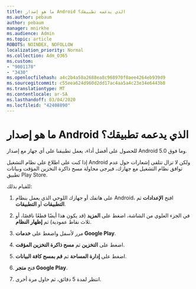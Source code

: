 ```yaml
---
title: ما هو إصدار Android الذي يدعمه تطبيقك؟
ms.author: pebaum
author: pebaum
manager: mnirkhe
ms.audience: Admin
ms.topic: article
ROBOTS: NOINDEX, NOFOLLOW
localization_priority: Normal
ms.collection: Adm_O365
ms.custom:
- "9001178"
- "3430"
ms.openlocfilehash: a4c2b4a58a2688ea8c968970f0aee4264eb939d9
ms.sourcegitcommit: c55eea624d960d2dd17ac4aa5a4c23e34e6443b8
ms.translationtype: MT
ms.contentlocale: ar-SA
ms.lasthandoff: 03/04/2020
ms.locfileid: "42408890"
---
```

# <a name="what-version-of-android-does-your-app-support"></a>ما هو إصدار Android الذي يدعمه تطبيقك؟

للحصول على أفضل أداء، يعمل تطبيقنا على أي جهاز مع إصدار Android 5.0 وما فوق.

إذا كنت على اطلاع على نظام التشغيل Android ولكن لا تزال تتلقى إشعارات حول عدم توافق نظام التشغيل مع جهازك، فيرجى محاولة مسح ذاكرة التخزين المؤقت وبيانات تطبيق Play Store.

للقيام بذلك: 

1. على هاتفك أو جهازك اللوحي الذي يعمل بنظام Android، افتح **الإعدادات** ثم **التطبيقات** أو **التطبيقات**.

2. في الجزء العلوي من الشاشة، اضغط على **المزيد** (قد يكون هذا أيضًا قطعًا ناقصًا، أو ثلاث نقاط عمودية) ثم **إظهار النظام**. 

3. مرر لأسفل واضغط على **خدمات Google Play**. 

4. اضغط على **التخزين** ثم **مسح ذاكرة التخزين المؤقت**. 

5. اضغط على **إدارة المساحة** ثم **قم بمسح كافة البيانات**. 

6. فتح **متجر Google Play**. 

7. انتظر لمدة 5 دقائق، ثم حاول مرة أخرى. 